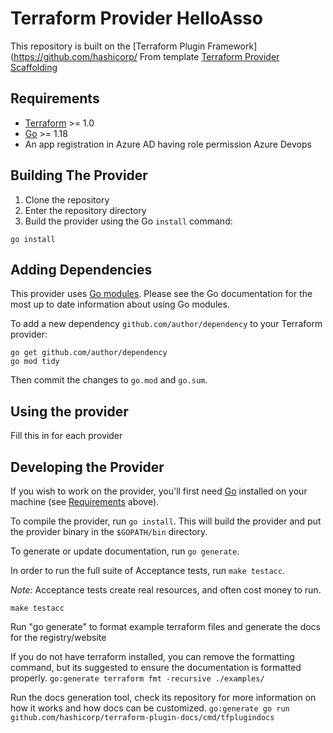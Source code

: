 # Terraform Provider HelloAsso

This repository is built on the [Terraform Plugin Framework](https://github.com/hashicorp/ From template [Terraform Provider Scaffolding](https://github.com/hashicorp/terraform-provider-helloasso)


## Requirements

- [Terraform](https://www.terraform.io/downloads.html) >= 1.0
- [Go](https://golang.org/doc/install) >= 1.18
- An app registration in Azure AD having role permission Azure Devops

## Building The Provider

1. Clone the repository
1. Enter the repository directory
1. Build the provider using the Go `install` command:

```shell
go install
```

## Adding Dependencies

This provider uses [Go modules](https://github.com/golang/go/wiki/Modules).
Please see the Go documentation for the most up to date information about using Go modules.

To add a new dependency `github.com/author/dependency` to your Terraform provider:

```shell
go get github.com/author/dependency
go mod tidy
```

Then commit the changes to `go.mod` and `go.sum`.

## Using the provider

Fill this in for each provider

## Developing the Provider

If you wish to work on the provider, you'll first need [Go](http://www.golang.org) installed on your machine (see [Requirements](#requirements) above).

To compile the provider, run `go install`. This will build the provider and put the provider binary in the `$GOPATH/bin` directory.

To generate or update documentation, run `go generate`.

In order to run the full suite of Acceptance tests, run `make testacc`.

*Note:* Acceptance tests create real resources, and often cost money to run.

```shell
make testacc
```

Run "go generate" to format example terraform files and generate the docs for the registry/website

If you do not have terraform installed, you can remove the formatting command, but its suggested to ensure the documentation is formatted properly.
`go:generate terraform fmt -recursive ./examples/`

Run the docs generation tool, check its repository for more information on how it works and how docs can be customized.
`go:generate go run github.com/hashicorp/terraform-plugin-docs/cmd/tfplugindocs`
